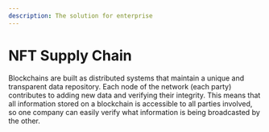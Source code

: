 ```yaml
---
description: The solution for enterprise
---
```


# NFT Supply Chain

Blockchains are built as distributed systems that maintain a unique and transparent data repository. Each node of the network \(each party\) contributes to adding new data and verifying their integrity. This means that all information stored on a blockchain is accessible to all parties involved, so one company can easily verify what information is being broadcasted by the other.

